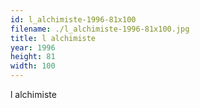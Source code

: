 ```yaml
---
id: l_alchimiste-1996-81x100
filename: ./l_alchimiste-1996-81x100.jpg
title: l alchimiste
year: 1996
height: 81
width: 100
---
```


l alchimiste
